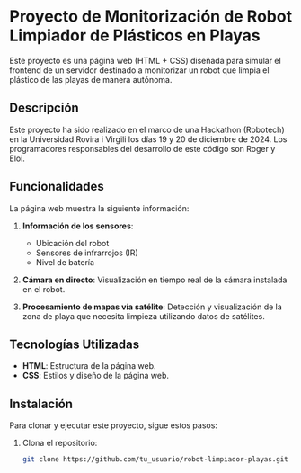 # Proyecto de Monitorización de Robot Limpiador de Plásticos en Playas

Este proyecto es una página web (HTML + CSS) diseñada para simular el frontend de un servidor destinado a monitorizar un robot que limpia el plástico de las playas de manera autónoma.

## Descripción

Este proyecto ha sido realizado en el marco de una Hackathon (Robotech) en la Universidad Rovira i Virgili los días 19 y 20 de diciembre de 2024. Los programadores responsables del desarrollo de este código son Roger y Eloi.

## Funcionalidades

La página web muestra la siguiente información:

1. **Información de los sensores**:
   - Ubicación del robot
   - Sensores de infrarrojos (IR)
   - Nivel de batería

2. **Cámara en directo**: Visualización en tiempo real de la cámara instalada en el robot.

3. **Procesamiento de mapas vía satélite**: Detección y visualización de la zona de playa que necesita limpieza utilizando datos de satélites.

## Tecnologías Utilizadas

- **HTML**: Estructura de la página web.
- **CSS**: Estilos y diseño de la página web.

## Instalación

Para clonar y ejecutar este proyecto, sigue estos pasos:

1. Clona el repositorio:
   ```sh
   git clone https://github.com/tu_usuario/robot-limpiador-playas.git
